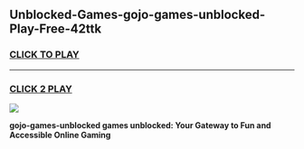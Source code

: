
## Unblocked-Games-gojo-games-unblocked-Play-Free-42ttk
<h3>
<a href="https://premium76.site?title=gojo-games-unblocked&ref=15A">CLICK TO PLAY</a></h3>
<hr>

<h3>
<a href="https://premium76.site?title=gojo-games-unblocked&ref=15A">CLICK 2 PLAY</a>
  
</h3>

<a href="https://premium76.site?title=gojo-games-unblocked&ref=15A"><img src="https://clearcache.store/games.png"></a>


**gojo-games-unblocked games unblocked: Your Gateway to Fun and Accessible Online Gaming**
